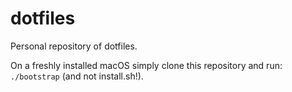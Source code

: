 dotfiles
========

Personal repository of dotfiles.

On a freshly installed macOS simply clone this repository and run: `./bootstrap` (and not install.sh!).
